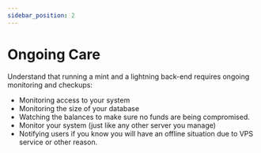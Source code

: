 ```yaml
---
sidebar_position: 2
---
```

# Ongoing Care

Understand that running a mint and a lightning back-end requires ongoing monitoring and checkups:

*  Monitoring access to your system
*  Monitoring the size of your database
*  Watching the balances to make sure no funds are being compromised.
*  Monitor your system (just like any other server you manage)
*  Notifying users if you know you will have an offline situation due to VPS service or other reason.




